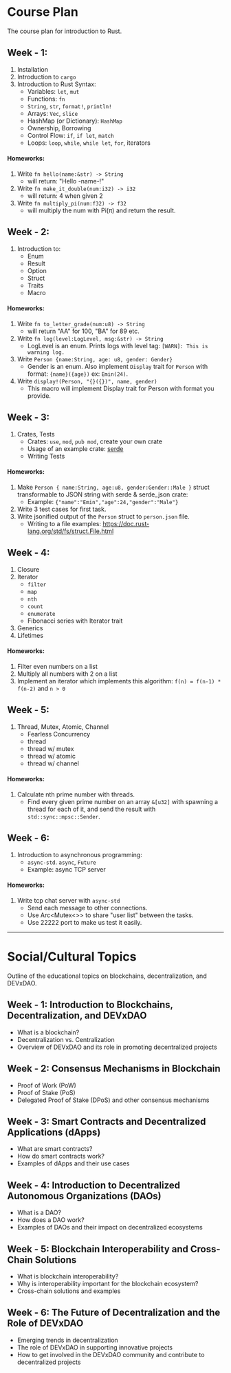
# Course Plan
The course plan for introduction to Rust.

## Week - 1:
1. Installation
2. Introduction to `cargo`
3. Introduction to Rust Syntax:
	- Variables: `let`, `mut`
	- Functions: `fn`
	- `String`, `str`, `format!`, `println!`
	- Arrays: `Vec`, `slice`
	- HashMap (or Dictionary): `HashMap`
	- Ownership, Borrowing
	- Control Flow: `if`, `if let`, `match`
	- Loops: `loop`, `while`, `while let`, `for`, iterators
#### Homeworks:
1. Write `fn hello(name:&str) -> String`
   - will return: "Hello -name-!"
2. Write `fn make_it_double(num:i32) -> i32`
   - will return: 4 when given 2
3. Write `fn multiply_pi(num:f32) -> f32`
   - will multiply the num with Pi(π) and return the result.
## Week - 2:
1. Introduction to: 
   - Enum
   - Result
   - Option
   - Struct
   - Traits
   - Macro
#### Homeworks:
1. Write `fn to_letter_grade(num:u8) -> String`
   - will return "AA" for 100, "BA" for 89 etc.
2. Write `fn log(level:LogLevel, msg:&str) -> String` 
   - LogLevel is an enum. Prints logs with level tag: `[WARN]: This is warning log.`
3. Write `Person {name:String, age: u8, gender: Gender}` 
   - Gender is an enum. Also implement `Display` trait for `Person` with format: `{name}({age})` ex: `Emin(24)`.
4. Write `display!(Person, "{}({})", name, gender)`
    - This macro will implement Display trait for Person with format you provide.
## Week - 3:
1. Crates, Tests
	- Crates: `use`, `mod`, `pub mod`, create your own crate
	- Usage of an example crate: [serde](https://docs.rs/serde/latest/serde/index.html)
	- Writing Tests
#### Homeworks:
1. Make `Person { name:String, age:u8, gender:Gender::Male }` struct transformable to JSON string with serde & serde_json crate:
	- Example: `{"name":"Emin","age":24,"gender":"Male"}`
2. Write 3 test cases for first task.
3. Write jsonified output of the `Person` struct to `person.json` file.
	- Writing to a file examples: https://doc.rust-lang.org/std/fs/struct.File.html
## Week - 4:
1. Closure
2. Iterator
	- `filter`
	- `map`
	- `nth`
	- `count`
	- `enumerate`
	- Fibonacci series with Iterator trait
3. Generics
4. Lifetimes
#### Homeworks:
1. Filter even numbers on a list
2. Multiply all numbers with 2 on a list
3. Implement an iterator which implements this algorithm: `f(n) = f(n-1) * f(n-2)` and `n > 0`
## Week - 5:
1. Thread, Mutex, Atomic, Channel
	- Fearless Concurrency
	- thread
	- thread w/ mutex
	- thread w/ atomic
	- thread w/ channel
#### Homeworks:
1. Calculate nth prime number with threads.
	- Find every given prime number on an array `&[u32]` with spawning a thread for each of it, and send the result with `std::sync::mpsc::Sender`.
## Week - 6:
1. Introduction to asynchronous programming:
	- `async-std`. `async`, `Future`
	- Example: async TCP server
#### Homeworks:
1. Write tcp chat server with `async-std`
	- Send each message to other connections.
	- Use Arc<Mutex<>> to share "user list" between the tasks.
	- Use 22222 port to make us test it easily.

---

# Social/Cultural Topics
Outline of the educational topics on blockchains, decentralization, and DEVxDAO.

## Week - 1: Introduction to Blockchains, Decentralization, and DEVxDAO
- What is a blockchain?
- Decentralization vs. Centralization
- Overview of DEVxDAO and its role in promoting decentralized projects

## Week - 2: Consensus Mechanisms in Blockchain
- Proof of Work (PoW)
- Proof of Stake (PoS)
- Delegated Proof of Stake (DPoS) and other consensus mechanisms

## Week - 3: Smart Contracts and Decentralized Applications (dApps)
- What are smart contracts?
- How do smart contracts work?
- Examples of dApps and their use cases

## Week - 4: Introduction to Decentralized Autonomous Organizations (DAOs)
- What is a DAO?
- How does a DAO work?
- Examples of DAOs and their impact on decentralized ecosystems

## Week - 5: Blockchain Interoperability and Cross-Chain Solutions
- What is blockchain interoperability?
- Why is interoperability important for the blockchain ecosystem?
- Cross-chain solutions and examples

## Week - 6: The Future of Decentralization and the Role of DEVxDAO
- Emerging trends in decentralization
- The role of DEVxDAO in supporting innovative projects
- How to get involved in the DEVxDAO community and contribute to decentralized projects

